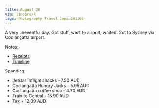 ```yaml
---
title: August 20
vim: linebreak
tags: Photography Travel Japan201308
---
```


A very uneventful day. Got stuff, went to airport, waited. Got to Sydney via Coolangatta airport.

Notes:

* [Receipts](http://moin.meidokon.net/furinkan/Japan2013_Natsuket/Receipts#August_16th_Friday)
* [Timeline](http://moin.meidokon.net/furinkan/Japan2013_Natsuket/Timeline#A16th_August)

Spending:

* Jetstar inflight snacks - 7.50 AUD
* Coolangatta Hungry Jacks - 5.95 AUD
* Coolangatta coffee shop - 4.70 AUD
* Train to Central - 15.90 AUD
* Taxi - 12.09 AUD
